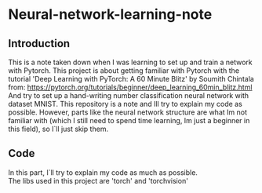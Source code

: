 # Neural-network-learning-note

## Introduction
This is a note taken down when I was learning to set up and train a network with Pytorch.
This project is about getting familiar with Pytorch with the tutorial 'Deep Learning with PyTorch: A 60 Minute Blitz' by Soumith Chintala from: https://pytorch.org/tutorials/beginner/deep_learning_60min_blitz.html And try to set up a hand-writing number classification neural network with dataset MNIST. This repository is a note and Ill try to explain my code as possible. However, parts like the neural network structure are what Im not familiar with (which I still need to spend time learning, Im just a beginner in this field), so I`ll just skip them.

## Code 
In this part, I`ll try to explain my code as much as possible.<br/>
The libs used in this project are 'torch' and 'torchvision'
